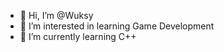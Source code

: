- 👋 Hi, I’m @Wuksy
- 👀 I’m interested in learning Game Development
- 🌱 I’m currently learning C++

<!---
Wuksy/Wuksy is a ✨ special ✨ repository because its `README.md` (this file) appears on your GitHub profile.
You can click the Preview link to take a look at your changes.
--->
